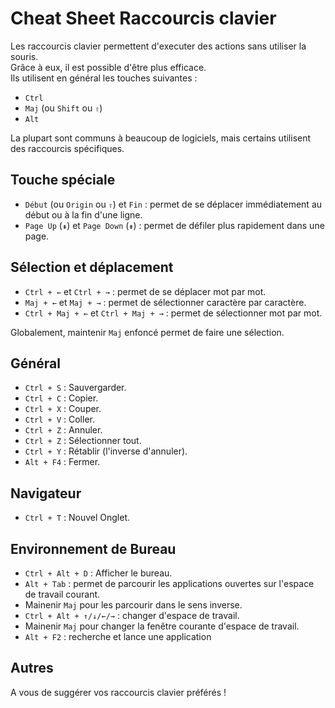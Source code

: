 # Cheat Sheet Raccourcis clavier

Les raccourcis clavier permettent d'executer des actions sans utiliser la souris.  
Grâce à eux, il est possible d'être plus efficace.  
Ils utilisent en général les touches suivantes :
- `Ctrl`
- `Maj` (ou `Shift` ou `⇧`)
- `Alt`

La plupart sont communs à beaucoup de logiciels, mais certains utilisent des raccourcis spécifiques.

## Touche spéciale
- `Début` (ou `Origin` ou `⇧`) et `Fin` : permet de se déplacer immédiatement au début ou à la fin d'une ligne.
- `Page Up` (`⇞`) et `Page Down` (`⇟`) : permet de défiler plus rapidement dans une page.

## Sélection et déplacement
- `Ctrl + ←` et `Ctrl + →` : permet de se déplacer mot par mot.
- `Maj + ←` et `Maj + →` : permet de sélectionner caractère par caractère.
- `Ctrl + Maj + ←` et `Ctrl + Maj + →` : permet de sélectionner mot par mot.

Globalement, maintenir `Maj` enfoncé permet de faire une sélection.

## Général
- `Ctrl + S` : Sauvergarder.
- `Ctrl + C` : Copier.
- `Ctrl + X` : Couper.
- `Ctrl + V` : Coller.
- `Ctrl + Z` : Annuler.
- `Ctrl + Z` : Sélectionner tout.
- `Ctrl + Y` : Rétablir (l'inverse d'annuler).
- `Alt + F4` : Fermer.

## Navigateur
- `Ctrl + T` : Nouvel Onglet.

## Environnement de Bureau
- `Ctrl + Alt + D` : Afficher le bureau.
- `Alt + Tab` : permet de parcourir les applications ouvertes sur l'espace de travail courant.
 - Mainenir `Maj` pour les parcourir dans le sens inverse.
- `Ctrl + Alt + ↑/↓/←/→` : changer d'espace de travail.
 - Mainenir `Maj` pour changer la fenêtre courante d'espace de travail.
- `Alt + F2` : recherche et lance une application

## Autres
A vous de suggérer vos raccourcis clavier préférés !

